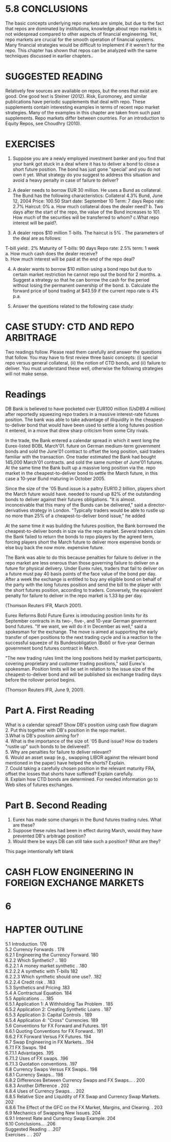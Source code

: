 # 5.8 CONCLUSIONS  

The basic concepts underlying repo markets are simple, but due to the fact that repos are dominated by institutions, knowledge about repo markets is not widespread compared to other aspects of financial engineering. Yet, repo markets are crucial for the smooth operation of financial systems. Many financial strategies would be difficult to implement if it weren't for the repo. This chapter has shown that repos can be analyzed with the same techniques discussed in earlier chapters..  

# SUGGESTED READING  

Relatively few sources are available on repos, but the ones that exist are good. One good text is Steiner (2012). Risk, Euromoney, and similar publications have periodic supplements that deal with repo. These supplements contain interesting examples in terms of recent repo market strategies. Many of the examples in this chapter are taken from such past supplements. Repo markets differ between countries. For an introduction to Equity Repos, see Choudhry (2010).  

# EXERCISES  

1. Suppose you are a newly employed investment banker and you find that your bank got stuck in a deal where it has to deliver a bond to close a short future position. The bond has just gone "special' and you do not own it yet. What strategy do you suggest to address this situation and avoid a heavy penalty in case of failure to deliver?   
2. A dealer needs to borrow EUR 30 million. He uses a Bund as collateral. The Bund has the following characteristics: Collateral $4.3\%$ Bund, June 12, 2004 Price: 100.50 Start date: September 10 Term: 7 days Repo rate: $2.7\%$ Haircut: $0\%$ a. How much collateral does the dealer need? b. Two days after the start of the repo, the value of the Bund increases to 101. How much of the securities will be transferred to whom? c.What repo interest will be paid?.  

3. A dealer repos $\$10$ million T-bills. The haircut is $5\%$ . The parameters of the deal are as follows:  

T-bill yield:. $2\%$ Maturity of T-bills: 90 days Repo rate: $2.5\%$ term: 1 week   
a. How much cash does the dealer receive?   
b. How much interest will be paid at the end of the repo deal?  

4. A dealer wants to borrow $\$10$ million using a bond repo but due to certain market restriction he cannot repo out the bond for 2 months. a. Suggest a strategy so that he can borrow the cash for the period without losing the permanent ownership of the bond. b. Calculate the forward price of bond trading at $\$43.59$ if the current repo rate is $4\%$ p.a.  

5. Answer the questions related to the following case study:  

# CASE STUDY: CTD AND REPO ARBITRAGE  

Two readings follow. Please read them carefully and answer the questions that follow. You may have to first review three basic concepts: (i) special repo versus general collateral, (ii) the notion of CTD bonds, and (ii) failure to deliver. You must understand these well, otherwise the following strategies will not make sense.  

# Readings  

DB Bank is believed to have pocketed over EUR100 million (UsD89.4 million) after reportedly squeezing repo traders in a massive interest-rate futures position. The bank was able to take advantage of illiquidity in the cheapest-to-deliver bond that would have been used to settle a long futures position it entered, in a move that drew sharp criticism from some City rivals.  

In the trade, the Bank entered a calendar spread in which it went long the Eurex-listed BOBL March'01. future on German medium-term government bonds and sold the June'01 contract to offset the long position, said traders familiar with the transaction. One trader estimated the Bank had bought 145,000 March'01 contracts. and sold the same number of June'01 futures. At the same time the Bank built up a massive long position via the. repo market in the cheapest-to-deliver bond to settle the March future, in this case a 10-year Bund maturing in October 2005.  

Since the size of the '05 Bund issue is a paltry EUR10.2 billion, players short the March future would have. needed to round up $82\%$ of the outstanding bonds to deliver against their futures obligations. "It is almost. inconceivable that this many of the Bunds can be delivered," said a director-derivatives strategy in London. "Typically traders would be able to rustle up no more than $25\%$ of a cheapest-to-deliver bond issue," he added  

At the same time it was building the futures position, the Bank borrowed the cheapest-to-deliver bonds in size via the repo market. Several traders claim the Bank failed to return the bonds to repo players by the agreed term, forcing players short the March future to deliver more expensive bonds or else buy back the now more. expensive future.  

The Bank was able to do this because penalties for failure to deliver in the repo market are less onerous than those governing failure to deliver on a future for physical delivery. Under Eurex rules, traders that fail to deliver on a future must pay 40 basis points of the face value of the bond per day. After a week the exchange is entitled to buy any eligible bond on behalf of the party with the long futures position and send the bill to the player with the short futures position, according to traders. Conversely, the equivalent penalty for failure to deliver in the repo market is 1.33 bp per day.  

(Thomson Reuters IFR, March 2001).  

Eurex Reforms Bobl Future Eurex is introducing position limits for its September contracts in its two-, five-, and 10-year German government bond futures. "If we want, we will do it in December as well," said a spokesman for the exchange. The move is aimed at supporting the early transfer of open positions to the next trading cycle and is a reaction to the successful squeeze of its Bundesobligation (Bobl) or five-year German government bond futures contract in March.  

"The new trading rules limit the long positions held by market participants, covering proprietary and customer trading positions," said Eurex's spokesman. Position limits will be set in relation to the issue size of the cheapest-to-deliver bond and will be published six exchange trading days before the rollover period begins.  

(Thomson Reuters IFR, June 9, 2001).  

# Part A. First Reading  

What is a calendar spread? Show DB's position using cash flow diagram   
2. Put this together with DB's position in the repo market..   
3.What is DB's position aiming for?   
4. What is the importance of the size of. $\mathrm{'05}$ Bund issue? How do traders "rustle up" such bonds to be delivered?.   
5. Why are penalties for failure to deliver relevant?   
6. Would an asset swap (e.g., swapping LIBOR against the relevant bond mentioned in the paper) have helped the shorts? Explain.   
7. Could taking a carefully chosen position in the relevant maturity FRA, offset the losses that shorts have suffered? Explain carefully.   
8. Explain how CTD bonds are determined. For needed information go to Web sites of futures exchanges.  

# Part B. Second Reading  

1. Eurex has made some changes in the Bund futures trading rules. What are these?   
2. Suppose these rules had been in effect during March, would they have prevented DB's arbitrage position?   
3. Would there be ways DB can still take such a position? What are they?  

This page intentionally left blank  

# CASH FLOW ENGINEERING IN FOREIGN EXCHANGE MARKETS  

# 6  

# HAPTER OUTLINE  

5.1 Introduction. 176   
5.2 Currency Forwards . 178   
6.2.1 Engineering the Currency Forward. 180   
6.2.2 Which Synthetic? .. 180   
6.2.2.1 A money market synthetic . .180   
6.2.2.2 A synthetic with T-bills 182   
6.2.2.3 Which synthetic should one use?. .182   
6.2.2.4 Credit risk . .183   
5.3 Synthetics and Pricing .183   
5.4 A Contractual Equation. 184   
5.5 Applications ... .185   
6.5.1 Application 1: A Withholding Tax Problem . 185   
6.5.2 Application 2: Creating Synthetic Loans . 187   
6.5.3 Application 3: Capital Controls . 189   
6.5.4 Application 4: "Cross" Currencies. 189   
5.6 Conventions for FX Forward and Futures. 191   
6.6.1 Quoting Conventions for FX Forward.. 191   
6.6.2 FX Forward Versus FX Futures. 194   
6.7 Swap Engineering in FX Markets.. .194   
6.7.1 FX Swaps. 194   
6.7.1.1 Advantages. .195   
6.7.1.2 Uses of FX swaps. .196   
6.7.1.3 Quotation conventions. .197   
6.8 Currency Swaps Versus FX Swaps.. 198   
6.8.1 Currency Swaps... 198   
6.8.2 Differences Between Currency Swaps and FX Swaps... . 200   
6.8.3 Another Difference . 202   
6.8.4 Uses of Currency Swaps.. . 202   
6.8.5 Relative Size and Liquidity of FX Swap and Currency Swap Markets. 202   
6.8.6 The Effect of the GFC on the FX Market, Margins, and Clearing. . 203   
6.9 Mechanics of Swapping New Issues. 204   
6.9.1 Interest Rate and Currency Swap Example. 204   
6.10 Conclusions... .206   
Suggested Reading .. .207   
Exercises .. . 207  
